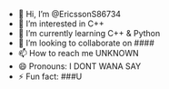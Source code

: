- 👋 Hi, I’m @EricssonS86734
- 👀 I’m interested in C++
- 🌱 I’m currently learning C++ & Python
- 💞️ I’m looking to collaborate on ####
- 📫 How to reach me UNKNOWN
- 😄 Pronouns: I DONT WANA SAY
- ⚡ Fun fact: ###U

<!---
EricssonS86734/EricssonS86734 is a ✨ special ✨ repository because its `README.md` (this file) appears on your GitHub profile.
You can click the Preview link to take a look at your changes.
--->
